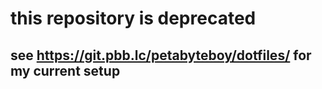 # this repository is deprecated
## see https://git.pbb.lc/petabyteboy/dotfiles/ for my current setup
